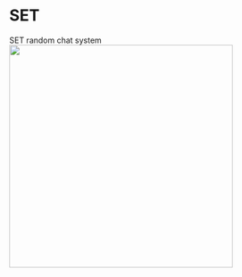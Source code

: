 # SET
SET random chat system
<br/>
<img src = "https://github.com/fentboijun/SET/assets/81820723/5eebbe27-b27f-4649-b3f2-5ae0f4401d82" width="400">
